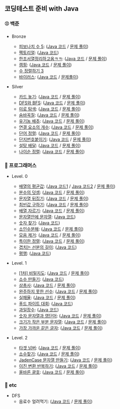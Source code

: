 ## 코딩테스트 준비 with Java

### ⚾️ 백준
* Bronze
  - [피보나치 수 5](https://www.acmicpc.net/problem/10870): ([Java 코드](https://github.com/ParyJane/java-for-coding-test/blob/main/beakjoon/bronze/10870.java) / [문제 풀이](https://bejewled-hornet-2b8.notion.site/5-157aeb7a482e4db0b504966c10151df2))
  - [팩토리얼](https://www.acmicpc.net/problem/10872): ([Java 코드](https://github.com/ParyJane/java-for-coding-test/blob/main/beakjoon/bronze/10872.java))
  - [한조서열정리하고옴ㅋㅋ](https://www.acmicpc.net/problem/14659): ([Java 코드](https://github.com/ParyJane/java-for-coding-test/blob/main/beakjoon/bronze/14659.java) / [문제 풀이](https://bejewled-hornet-2b8.notion.site/2231801702934746a40ab15fc2c54998))
  - [캠핑](https://www.acmicpc.net/problem/4796): ([Java 코드](https://github.com/ParyJane/java-for-coding-test/blob/main/beakjoon/bronze/4796.java) / [문제 풀이](https://bejewled-hornet-2b8.notion.site/ac89e20ed9b94f95a5373d0423c0eca8))
  - [수 정렬하기 3](https://www.acmicpc.net/problem/10989)
  - [바이러스](https://www.acmicpc.net/problem/2606): ([Java 코드](https://github.com/ParyJane/java-for-coding-test/blob/main/beakjoon/silver/2606.java) / [문제풀이]())
  
* Silver
  - [카드 놓기](https://www.acmicpc.net/problem/5568): ([Java 코드](https://github.com/ParyJane/java-for-coding-test/blob/main/beakjoon/silver/5568.java) / [문제 풀이](https://bejewled-hornet-2b8.notion.site/5568-4578dfe3ddd34a29b482f87a4177f797))
  - [DFS와 BFS](https://www.acmicpc.net/problem/1260): ([Java 코드](https://github.com/ParyJane/java-for-coding-test/blob/main/beakjoon/silver/1260.java) / [문제 풀이](https://bejewled-hornet-2b8.notion.site/DFS-BFS-76bfaa8524de41798e3a4f69e1c3db16))
  - [미로 탐색](https://www.acmicpc.net/problem/2178): ([Java 코드](https://github.com/ParyJane/java-for-coding-test/blob/main/beakjoon/silver/2178.java) / [문제 풀이](https://bejewled-hornet-2b8.notion.site/d32762c653e345db86c379c99e85975a))
  - [숨바꼭질](https://www.acmicpc.net/problem/1697): ([Java 코드](https://github.com/ParyJane/java-for-coding-test/blob/main/beakjoon/silver/1697.java) / [문제 풀이](https://bejewled-hornet-2b8.notion.site/abf1a3e0c69244f38104c1d296d8b690))
  - [유기농 배추](https://www.acmicpc.net/problem/1012): ([Java 코드](https://github.com/ParyJane/java-for-coding-test/blob/main/beakjoon/silver/1012.java) / [문제 풀이](https://bejewled-hornet-2b8.notion.site/babb31d6092949ebb05047ce40334ec5))
  - [연결 요소의 개수](https://www.acmicpc.net/problem/11724): ([Java 코드](https://github.com/ParyJane/java-for-coding-test/blob/main/beakjoon/silver/11724.java) / [문제 풀이](https://bejewled-hornet-2b8.notion.site/145affb42cf442efb6e3e22df4a3cd40))
  - [단어 정렬](https://www.acmicpc.net/problem/1181): ([Java 코드](https://github.com/ParyJane/java-for-coding-test/blob/main/beakjoon/silver/1181.java) / [문제 풀이](https://bejewled-hornet-2b8.notion.site/1ad69171e9544bda9e6200b00fb02f1d))
  - [단지번호붙이기](https://www.acmicpc.net/problem/2667): ([Java 코드](https://github.com/ParyJane/java-for-coding-test/blob/main/beakjoon/silver/2667.java) / [문제 풀이](https://bejewled-hornet-2b8.notion.site/ba25299ab8b44f8da7585dbaff88f5dd))
  - [설탕 배달](https://www.acmicpc.net/problem/2839): ([Java 코드](https://github.com/ParyJane/java-for-coding-test/blob/main/beakjoon/silver/2839.java) / [문제 풀이](https://bejewled-hornet-2b8.notion.site/15ae6c8edfa7476bbca2ef99675201b9))
  - [나이순 정렬](https://www.acmicpc.net/problem/10814): ([Java 코드](https://github.com/ParyJane/java-for-coding-test/blob/main/beakjoon/silver/10814.java) / [문제 풀이](https://bejewled-hornet-2b8.notion.site/29104f55d8ab4834afc9790188a0dfa0))



### 🏀 프로그래머스
* Level. 0
  - [배열의 평균값](https://school.programmers.co.kr/learn/courses/30/lessons/120817): ([Java 코드1](https://github.com/ParyJane/java-for-coding-test/blob/main/programmers/0/AverageValueOfArray1.java) / [Java 코드2](https://github.com/ParyJane/java-for-coding-test/blob/main/programmers/0/AverageValueOfArray2.java) / [문제 풀이](https://bejewled-hornet-2b8.notion.site/f7236ed2f2284e349ceaebde3a94743e))
  - [분수의 덧셈](https://school.programmers.co.kr/learn/courses/30/lessons/120808): ([Java 코드](https://github.com/ParyJane/java-for-coding-test/blob/main/programmers/0/TheSumOfFractions.java) / [문제 풀이](https://bejewled-hornet-2b8.notion.site/8300135acf734fd5b65e997bcb642ac4))
  - [문자열 뒤집기](https://school.programmers.co.kr/learn/courses/30/lessons/120822): ([Java 코드](https://github.com/ParyJane/java-for-coding-test/blob/main/programmers/0/arrayReverse.java) / [문제 풀이](https://bejewled-hornet-2b8.notion.site/a11363e540e241e69e20f11bc15b4709))
  - [최빈값 구하기](https://school.programmers.co.kr/learn/courses/30/lessons/120812): ([Java 코드](https://github.com/ParyJane/java-for-coding-test/blob/main/programmers/0/120812.java) / [문제 풀이](https://bejewled-hornet-2b8.notion.site/60dd9c0e5753451bbd0d18b4fa682ced))
  - [배열 자르기](https://school.programmers.co.kr/learn/courses/30/lessons/120833): ([Java 코드](https://github.com/ParyJane/java-for-coding-test/blob/main/programmers/0/120833.java) / [문제 풀이](https://bejewled-hornet-2b8.notion.site/4d5b684e82cc4c82af11a1e3606001f2))
  - [문자열안에 문자열](https://school.programmers.co.kr/learn/courses/30/lessons/120908): ([Java 코드](https://github.com/ParyJane/java-for-coding-test/blob/main/programmers/0/120908.java))
  - [숫자 찾기](https://school.programmers.co.kr/learn/courses/30/lessons/120904?language=java): ([Java 코드](https://github.com/ParyJane/java-for-coding-test/blob/main/programmers/0/120904.java))
  - [소인수분해](https://school.programmers.co.kr/learn/courses/30/lessons/120852): ([Java 코드](https://github.com/ParyJane/java-for-coding-test/blob/main/programmers/0/120852.java) / [문제 풀이](https://bejewled-hornet-2b8.notion.site/f01039e519d94e879e88d4f1798d66fa))
  - [모음 제거](https://school.programmers.co.kr/learn/courses/30/lessons/120849): ([Java 코드](https://github.com/ParyJane/java-for-coding-test/blob/main/programmers/0/120849.java) / [문제 풀이](https://bejewled-hornet-2b8.notion.site/c430d356ed0a4a6ca62da4286fed43df))
  - [특이한 정렬](https://school.programmers.co.kr/learn/courses/30/lessons/120880): ([Java 코드](https://github.com/ParyJane/java-for-coding-test/tree/main/programmers/0/120880.java) / [문제 풀이](https://bejewled-hornet-2b8.notion.site/26b12f65c78f4ed0b99f63ef5ea24a9c))
  - [겹치는 선분의 길이](https://school.programmers.co.kr/learn/courses/30/lessons/120876): ([Java 코드](https://github.com/ParyJane/java-for-coding-test/tree/main/programmers/0/120876.java))
  - [평행](https://school.programmers.co.kr/learn/courses/30/lessons/120875): ([Java 코드](https://github.com/ParyJane/java-for-coding-test/blob/main/programmers/0/120875.java))
  
* Level. 1
  - [[1차] 비밀지도](https://school.programmers.co.kr/learn/courses/30/lessons/17681): ([Java 코드](https://github.com/ParyJane/java-for-coding-test/blob/main/programmers/1/1.java) / [문제 풀이](https://bejewled-hornet-2b8.notion.site/1-461e425d06394e5d9e2403aa164e83a8))
  - [소수 만들기](https://school.programmers.co.kr/learn/courses/30/lessons/12977): ([Java 코드](https://github.com/ParyJane/java-for-coding-test/blob/main/programmers/1/2.java))
  - [삼총사](https://school.programmers.co.kr/learn/courses/30/lessons/131705?language=java): ([Java 코드](https://github.com/ParyJane/java-for-coding-test/blob/main/programmers/1/131705.java) / [문제 풀이](https://bejewled-hornet-2b8.notion.site/Combination-7f940332c2ce418a914796c2bc1ff653))
  - [완주하지 못한 선수](https://school.programmers.co.kr/learn/courses/30/lessons/42576): ([Java 코드](https://github.com/ParyJane/java-for-coding-test/blob/main/programmers/1/42576.java) / [문제 풀이](https://bejewled-hornet-2b8.notion.site/90c6987a6af04b7b8955fd5b405414fd))
  - [실패율](https://school.programmers.co.kr/learn/courses/30/lessons/42889#): ([Java 코드](https://github.com/ParyJane/java-for-coding-test/blob/main/programmers/1/42889.java) / [문제 풀이](https://bejewled-hornet-2b8.notion.site/fd2e07ca8a50452ebbcff78c02ff92e9))
  - [푸드 파이트 대회](https://school.programmers.co.kr/learn/courses/30/lessons/134240): ([Java 코드](https://github.com/ParyJane/java-for-coding-test/blob/main/programmers/1/134240.java))
  - [과일장수](https://school.programmers.co.kr/learn/courses/30/lessons/135808): ([Java 코드](https://github.com/ParyJane/java-for-coding-test/blob/main/programmers/1/135808.java))
  - [숫자 문자열과 영단어](https://school.programmers.co.kr/learn/courses/30/lessons/81301): ([Java 코드](https://github.com/ParyJane/java-for-coding-test/blob/main/programmers/1/81301.java) / [문제 풀이](https://bejewled-hornet-2b8.notion.site/e1e536a5a41f4b9b816152bd8b90aff8))
  - [크기가 작은 부분 문자열](https://school.programmers.co.kr/learn/courses/30/lessons/147355): ([Java 코드](https://github.com/ParyJane/java-for-coding-test/commit/90579a09df43c181b478ef654e84079641c4898f) / [문제 풀이](https://bejewled-hornet-2b8.notion.site/b8d80f99be9944e8a0f52ae8687dcfc1))
  - [가장 가까운 같은 글자](https://school.programmers.co.kr/learn/courses/30/lessons/142086): ([Java 코드](https://github.com/ParyJane/java-for-coding-test/blob/main/programmers/1/142086_2.java) / [문제 풀이](https://velog.io/@p_zane/프로그래머스-가장-가까운-같은-글자))
  
* Level. 2
  - [타겟 넘버](https://school.programmers.co.kr/learn/courses/30/lessons/43165): ([Java 코드](https://github.com/ParyJane/java-for-coding-test/blob/main/programmers/2/TargetNumber.java) / [문제 풀이](https://bejewled-hornet-2b8.notion.site/f7da11b5793d4d828feaad7911e179a1))
  - [소수찾기](https://school.programmers.co.kr/learn/courses/30/lessons/42839): ([Java 코드](https://github.com/ParyJane/java-for-coding-test/blob/main/programmers/2/FindPrimeNumber.java) / [문제 풀이](https://bejewled-hornet-2b8.notion.site/f5c6081d79ea4fc09aadc418346243af))
  - [JadenCase 문자열 만들기](https://school.programmers.co.kr/learn/courses/30/lessons/12951): ([Java 코드](https://github.com/ParyJane/java-for-coding-test/blob/main/programmers/2/JadenCase.java) / [문제 풀이](https://velog.io/@p_zane/%ED%94%84%EB%A1%9C%EA%B7%B8%EB%9E%98%EB%A8%B8%EC%8A%A4-JadenCase-%EB%AC%B8%EC%9E%90%EC%97%B4-%EB%A7%8C%EB%93%A4%EA%B8%B0))
  - [이진 변환 반복하기](https://school.programmers.co.kr/learn/courses/30/lessons/70129): ([Java 코드](https://github.com/ParyJane/java-for-coding-test/blob/main/programmers/2/repeatBinary.java) / [문제 풀이](https://velog.io/@p_zane/%ED%94%84%EB%A1%9C%EA%B7%B8%EB%9E%98%EB%A8%B8%EC%8A%A4-%EC%9D%B4%EC%A7%84-%EB%B3%80%ED%99%98-%EB%B0%98%EB%B3%B5%ED%95%98%EA%B8%B0))
  - [올바른 괄호](https://school.programmers.co.kr/learn/courses/30/lessons/12909#): ([Java 코드](https://github.com/ParyJane/java-for-coding-test/blob/main/programmers/2/correctParentheses.java) / [문제 풀이](https://velog.io/@p_zane/프로그래머스-올바른-괄호))
  
  
### 🎱 etc
* DFS
  - 음료수 얼려먹기: ([Java 코드](https://github.com/ParyJane/java-for-coding-test/blob/main/etc/dfs/음료수얼려먹기.java) / [문제 풀이](https://bejewled-hornet-2b8.notion.site/b73f5324a6d448f0a5271bd750371c9a))

